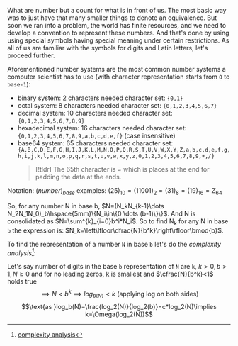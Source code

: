 What are number but a count for what is in front of us. The most basic way was to just have that many smaller things to denote an equivalence. But soon we ran into a problem, the world has finite resources, and we need to develop a convention to represent these numbers. And that's done by using using special symbols having special meaning under certain restrictions. As all of us are familiar with the symbols for digits and Latin letters, let's proceed further.

Aforementioned number systems are the most common number systems a computer scientist has to use (with character representation starts from `0` to `base-1`):
- binary system: 2 characters needed
  character set: `{0,1}`
- octal system: 8 characters needed
  character set: `{0,1,2,3,4,5,6,7}`
- decimal system: 10 characters needed
  character set: `{0,1,2,3,4,5,6,7,8,9}`
- hexadecimal system: 16 characters needed
  character set: `{0,1,2,3,4,5,6,7,8,9,a,b,c,d,e,f}` (case insensitive)
- base64 system: 65 characters needed
  character set: `{A,B,C,D,E,F,G,H,I,J,K,L,M,N,O,P,Q,R,S,T,U,V,W,X,Y,Z,a,b,c,d,e,f,g,h,i,j,k,l,m,n,o,p,q,r,s,t,u,v,w,x,y,z,0,1,2,3,4,5,6,7,8,9,+,/}`
  > [!tldr] The 65th character is _=_ which is places at the end for padding the data at the ends.

Notation: $(number)_{base}$
examples: $(25)_{10}=(11001)_2=(31)_8=(19)_{16}={Z}_{64}$

So, for any number N in base b, $N=(N_kN_{k-1}\dots N_2N_1N_0)_b\hspace{5mm}\{N_i\in\{0 \dots (b-1)\}\}$. And N is consolidated as $N=\sum^{k}_{i=0}b^i*N_i$.
So to find N<sub>k</sub> for any N in base `b` the expression is: $N_k=\left\lfloor\dfrac{N}{b^k}\right\rfloor\bmod{b}$.

To find the representation of a number `N` in base `b` let's do the _complexity analysis[^1]_:

Let's say number of digits in the base `b` representation of `N` are `k`, $k>0, b>1, N\geq 0$ and for no leading zeros, k is smallest and  $\cfrac{N}{b^k}<1$  holds true 
$$\implies N < b^{k} \implies log_{b(N)} < k \text{ (applying log on both sides)}$$
$$\text{as }log_b(N)=\frac{log_2(N)}{log_2(b)}=c*log_2(N)\implies k=\Omega(log_2(N))$$

[^1]: [complexity analysis](../topics/complexity.md)